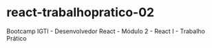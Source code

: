 # react-trabalhopratico-02
Bootcamp IGTI - Desenvolvedor React - Módulo 2 - React I - Trabalho Prático
